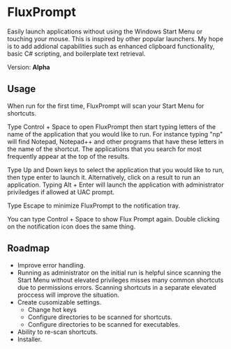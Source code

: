 # FluxPrompt
Easily launch applications without using the Windows Start Menu or touching your mouse. This is inspired by other popular launchers. My hope is to add addional capabilities such as enhanced clipboard functionality, basic C# scripting, and boilerplate text retrieval. 

Version: **Alpha**

## Usage

When run for the first time, FluxPrompt will scan your Start Menu for shortcuts.

Type Control + Space to open FluxPrompt then start typing letters of the name of the application that you would like to run. For instance typing "np" will find Notepad, Notepad++ and other programs that have these letters in the name of the shortcut.  The applications that you search for most frequently appear at the top of the results.

Type Up and Down keys to select the application that you would like to run, then type enter to launch it. Alternatively, click on a result to run an application. Typing Alt + Enter will launch the application with administrator priviledges if allowed at UAC prompt. 

Type Escape to minimize FluxPrompt to the notification tray.

You can type Control + Space  to show Flux Prompt again. Double clicking on the notification icon does the same thing.

## Roadmap

- Improve error handling.
- Running as administrator on the initial run is helpful since scanning the Start Menu without elevated privileges misses many common shortcuts due to permissions errors. Scanning shortcuts in a separate elevated proccess will improve the situation.
- Create cusomizable settings.
  - Change hot keys
  - Configure directories to be scanned for shortcuts.
  - Configure directories to be scanned for executables.
- Ability to re-scan shortcuts.
- Installer.
